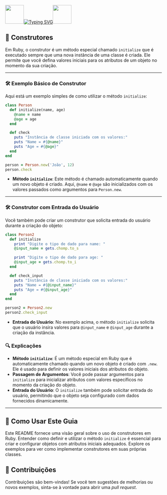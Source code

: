 <img align="margin-right: 100px;" src="https://static.wikia.nocookie.net/tibia/images/a/a9/Giant_Ruby.gif/revision/latest?cb=20181107134532&path-prefix=en&format=original" width="60" height="60">[![Typing SVG](https://readme-typing-svg.herokuapp.com?font=Oswald&weight=500&size=30&pause=1000&color=C00F0F&center=true&vCenter=true&width=435&lines=Construtores+em+Ruby)](https://git.io/typing-svg)<img align="margin-left: 100px;" src="https://static.wikia.nocookie.net/tibia/images/a/a9/Giant_Ruby.gif/revision/latest?cb=20181107134532&path-prefix=en&format=original" width="60" height="60">

<h2>🔧 Construtores</h2>

Em Ruby, o construtor é um método especial chamado `initialize` que é executado sempre que uma nova instância de uma classe é criada. Ele permite que você defina valores iniciais para os atributos de um objeto no momento da sua criação.

---

### 🛠️ Exemplo Básico de Construtor

Aqui está um exemplo simples de como utilizar o método `initialize`:

```ruby
class Person
  def initialize(name, age)
    @name = name
    @age = age
  end

  def check
    puts "Instância de classe iniciada com os valores:"
    puts "Name = #{@name}"
    puts "Age = #{@age}"
  end
end

person = Person.new('João', 12)
person.check
```

- **Método `initialize`**: Este método é chamado automaticamente quando um novo objeto é criado. Aqui, `@name` e `@age` são inicializados com os valores passados como argumentos para `Person.new`.

---

### 🛠️ Construtor com Entrada do Usuário

Você também pode criar um construtor que solicita entrada do usuário durante a criação do objeto:

```ruby
class Person2
  def initialize
    print "Digite o tipo de dado para name: "
    @input_name = gets.chomp.to_s

    print "Digite o tipo de dado para age: "
    @input_age = gets.chomp.to_i
  end

  def check_input
    puts "Instância de classe iniciada com os valores:"
    puts "Name = #{@input_name}"
    puts "Age = #{@input_age}"
  end
end

person2 = Person2.new
person2.check_input
```

- **Entrada do Usuário**: No exemplo acima, o método `initialize` solicita que o usuário insira valores para `@input_name` e `@input_age` durante a criação da instância.

### 🔍 Explicações

- **Método `initialize`**: É um método especial em Ruby que é automaticamente chamado quando um novo objeto é criado com `.new`. Ele é usado para definir os valores iniciais dos atributos do objeto.
- **Passagem de Argumentos**: Você pode passar argumentos para `initialize` para inicializar atributos com valores específicos no momento da criação do objeto.
- **Entrada do Usuário**: O `initialize` também pode solicitar entrada do usuário, permitindo que o objeto seja configurado com dados fornecidos dinamicamente.

---

## 📜 Como Usar Este Guia

Este README fornece uma visão geral sobre o uso de construtores em Ruby. Entender como definir e utilizar o método `initialize` é essencial para criar e configurar objetos com atributos iniciais adequados. Explore os exemplos para ver como implementar construtores em suas próprias classes.

## 🤝 Contribuições

Contribuições são bem-vindas! Se você tem sugestões de melhorias ou novos exemplos, sinta-se à vontade para abrir uma *pull request*.

